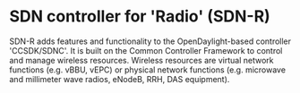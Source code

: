 # SDN controller for 'Radio' (SDN-R)

SDN-R adds features and functionality to the OpenDaylight-based controller 'CCSDK/SDNC'. It is built on the Common Controller Framework to control and manage wireless resources. Wireless resources are virtual network functions (e.g. vBBU, vEPC) or physical network functions (e.g. microwave and millimeter wave radios, eNodeB, RRH, DAS equipment).
